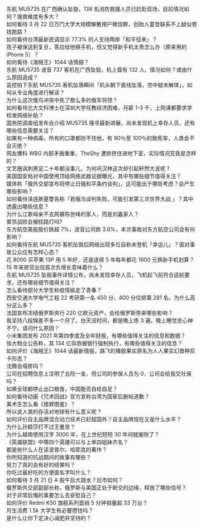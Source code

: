东航 MU5735 在广西确认坠毁，138 名消防救援人员已赶赴现场，目前情况如何？搜救难度有多大？  
如何看待 3 月 22 日万门大学大规模解散用户微信群，创始人童哲联系不上疑似卷钱跑路？  
如何看待台湾最新民调显示 77.3% 的人支持两岸「和平往来」？  
孩子被保送到复旦，答应给他换手机，但又觉得新手机太贵怎么办（原来用的 iPhone 5）？  
如何看待《海贼王》1044 话情报？  
东航 MU5735 波音 737 客机在广西坠毁，机上载有 132 人，情况如何？或由什么原因造成？  
监控拍下东航 MU5735 客机坠落瞬间「机头朝下直线坠落，空中疑未解体」，如何从专业角度进行解读？  
为什么这次俄乌冲突中死了那么多的俄军将领？  
如何看待北大文科博士在深圳大学任教经济困难，月薪 1-3 千，上网课都要求学校发网络补助？  
国务院调查组发布会介绍 MU5735 搜寻最新进展，尚未发现机上幸存人员，还有哪些信息需要关注？  
如果有一种病毒，所有的口罩都防不住他，有 90％至 100％的致死率，人类会不会灭绝？  
网友爆料 WBG 内部矛盾重重，TheShy 遭排挤住进地下室，实际情况究竟是怎样的？  
文艺圈讽刺男足二十年都没事儿，为何巩汉林这次却引起轩然大波呢？  
美国国安局对中国使用顶级网络武器证据曝光，其中有哪些细节值得关注？  
媒体称「俄外交部宣布将停止日俄和平条约谈判」，这可能出于哪些考虑？会产生哪些影响？  
如何看待泽连斯基警告称「若俄乌谈判失败，可能引发第三次世界大战 」？其中透露出哪些信息？  
为什么江歌母亲不去网暴陈世峰的家人，而是刘鑫家人？  
普京战败会被挂路灯吗?  
东方航空美股股价跌超 7%，波音公司跌 3.6%，本次事故对东方航空公司会有何影响？  
如何看待东航 MU5735 客机坠毁后网络出现多位自称未登机「幸运儿」？面对事故公众应有怎样心态？  
花 8000 买苹果 13P 用 5 年好，还是连续 5 年每年都花 1600 元换新手机划算？  
15 年来房贷出现首次负增长意味着什么？  
东航 MU5735 坠毁事件详情公布，尚未发现幸存人员，飞机起飞前符合适航要求，还有哪些细节值得关注？  
怎么看待部分大学生称疫情偷走了青春？  
西安交通大学电气工程 22 考研第一名 450 分，400 分仅排第 281 名，为什么高分这么多？  
法国宣布冻结俄罗斯央行 220 亿欧元资产，会给俄罗斯带来哪些影响？  
我坚持八段锦差不多一个月了。白天没时间，都是晚上练 3 遍。晚上睡觉总心神不宁。请问什么原因？  
小米集团发布 2021 年第四季度及全年财报，有哪些值得关注的信息和数据？  
恒大物业公告称，其 134 亿存款被银行强制执行，有哪些值得关注的信息？  
如何评价《海贼王》1044 话最新情报，路飞的橡胶果实原名为人人果实幻兽种尼卡形态？  
沈腾会塌房吗？  
公司在招聘信息上注明了五险一金，但公司的参保人员为 0，公司会给我交社保吗？  
如果全球都停止出口粮食，中国能否自给自足？  
如何看待动画《咒术回战》官方宣称台湾为国家后删帖道歉？  
美术生怎么看《猎罪图鉴》？  
所以说人类的存活对地球有什么意义呢？  
如何评价自主品牌混合动力技术已赶超国外？自主品牌现在又是什么水平？  
为什么孙颖莎打不过王曼昱？  
为什么越南使用汉字 3000 年，在上世纪短短 30 年间就废除了？  
《英雄联盟》中哪四个英雄可以与上单四姐妹齐名？  
都是些什么人在读波普尔、哈耶克的著作？  
你所知道的抗战期间的故事有哪些？  
努力了真的会有好的结果吗？  
你吃过最好吃的方便面名字叫什么？  
如何看待 3 月 21 日 A 股午后大跳水？后市如何？  
俄罗斯外交部副部长称，俄罗斯与美国正处于断交的边缘，释放了哪些信号？  
对于非常后悔的事要怎么去安慰自己？  
如何评价 Redmi K50 旗舰系列首销 5 分钟销量超 33 万台？  
月生活费 1.5k 大学生有必要攒钱吗？  
是什么让你下定决心减肥并坚持的？  
